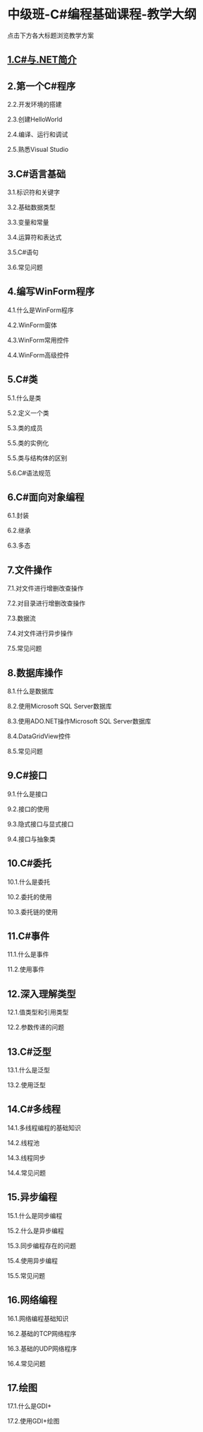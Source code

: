 # 中级班-C#编程基础课程-教学大纲

点击下方各大标题浏览教学方案

## [1.C#与.NET简介](1.C%23与.NET简介/)



## 2.第一个C#程序

2.2.开发环境的搭建

2.3.创建HelloWorld

2.4.编译、运行和调试

2.5.熟悉Visual Studio



## 3.C#语言基础
3.1.标识符和关键字

3.2.基础数据类型

3.3.变量和常量

3.4.运算符和表达式

3.5.C#语句

3.6.常见问题



## 4.编写WinForm程序
4.1.什么是WinForm程序

4.2.WinForm窗体

4.3.WinForm常用控件

4.4.WinForm高级控件



## 5.C#类
5.1.什么是类

5.2.定义一个类

5.3.类的成员

5.5.类的实例化

5.5.类与结构体的区别

5.6.C#语法规范



## 6.C#面向对象编程
6.1.封装

6.2.继承

6.3.多态



## 7.文件操作
7.1.对文件进行增删改查操作

7.2.对目录进行增删改查操作

7.3.数据流

7.4.对文件进行异步操作

7.5.常见问题



## 8.数据库操作
8.1.什么是数据库

8.2.使用Microsoft SQL Server数据库

8.3.使用ADO.NET操作Microsoft SQL Server数据库

8.4.DataGridView控件

8.5.常见问题



## 9.C#接口
9.1.什么是接口

9.2.接口的使用

9.3.隐式接口与显式接口

9.4.接口与抽象类



## 10.C#委托
10.1.什么是委托

10.2.委托的使用

10.3.委托链的使用



## 11.C#事件
11.1.什么是事件

11.2.使用事件



## 12.深入理解类型
12.1.值类型和引用类型

12.2.参数传递的问题



## 13.C#泛型
13.1.什么是泛型

13.2.使用泛型



## 14.C#多线程
14.1.多线程编程的基础知识

14.2.线程池

14.3.线程同步

14.4.常见问题



## 15.异步编程
15.1.什么是同步编程

15.2.什么是异步编程

15.3.同步编程存在的问题

15.4.使用异步编程

15.5.常见问题



## 16.网络编程
16.1.网络编程基础知识

16.2.基础的TCP网络程序

16.3.基础的UDP网络程序

16.4.常见问题



## 17.绘图
17.1.什么是GDI+

17.2.使用GDI+绘图


